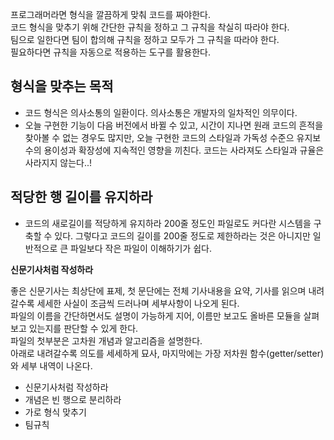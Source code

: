 프로그래머라면 형식을 깔끔하게 맞춰 코드를 짜야한다.  
코드 형식을 맞추기 위해 간단한 규칙을 정하고 그 규칙을 착실히 따라야 한다.  
팀으로 일한다면 팀이 합의해 규칙을 정하고 모두가 그 규칙을 따라야 한다.  
필요하다면 규칙을 자동으로 적용하는 도구를 활용한다.

## 형식을 맞추는 목적
- 코드 형식은 의사소통의 일환이다. 의사소통은 개발자의 일차적인 의무이다.
- 오늘 구현한 기능이 다음 버전에서 바뀔 수 있고, 시간이 지나면 원래 코드의 흔적을 찾아볼 수 없는 경우도 많지만, 오늘 구현한 코드의 스타일과 가독성 수준으 유지보수의 용이성과 확장성에 지속적인 영향을 끼친다. 코드는 사라져도 스타일과 규율은 사라지지 않는다..!


## 적당한 행 길이를 유지하라
- 코드의 새로길이를 적당하게 유지하라
200줄 정도인 파일로도 커다란 시스템을 구축할 수 있다. 그렇다고 코드의 길이를 200줄 정도로 제한하라는 것은 아니지만 일반적으로 큰 파일보다 작은 파일이 이해하기가 쉽다.  


**신문기사처럼 작성하라**


좋은 신문기사는 최상단에 표제, 첫 문단에는 전체 기사내용을 요약, 기사를 읽으며 내려갈수록 세세한 사실이 조금씩 드러나며 세부사항이 나오게 된다.  
파일의 이름을 간단하면서도 설명이 가능하게 지어, 이름만 보고도 올바른 모듈을 살펴보고 있는지를 판단할 수 있게 한다.  
파일의 첫부분은 고차원 개념과 알고리즘을 설명한다.  
아래로 내려갈수록 의도를 세세하게 묘사, 마지막에는 가장 저차원 함수(getter/setter)와 세부 내역이 나온다.  


- 신문기사처럼 작성하라
- 개념은 빈 행으로 분리하라
- 가로 형식 맞추기
- 팀규칙
